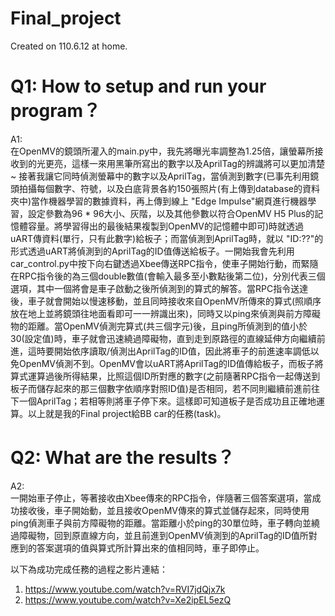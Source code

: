 # Final_project
Created on 110.6.12 at home.

# Q1: How to setup and run your program？
A1:  
在OpenMV的鏡頭所灌入的main.py中，我先將曝光率調整為1.25倍，讓螢幕所接收到的光更亮，這樣一來用黑筆所寫出的數字以及AprilTag的辨識將可以更加清楚~ 接著我讓它同時偵測螢幕中的數字以及AprilTag，當偵測到數字(已事先利用鏡頭拍攝每個數字、符號，以及白底背景各約150張照片(有上傳到database的資料夾中)當作機器學習的數據資料，再上傳到線上 "Edge Impulse"網頁進行機器學習，設定參數為96 * 96大小、灰階，以及其他參數以符合OpenMV H5 Plus的記憶體容量。將學習得出的最後結果複製到OpenMV的記憶體中即可)時就透過uART傳資料(單行，只有此數字)給板子；而當偵測到AprilTag時，就以 "ID:??"的形式透過uART將偵測到的AprilTag的ID值傳送給板子。一開始我會先利用car_control.py中按下向右鍵透過Xbee傳送RPC指令，使車子開始行動，而緊隨在RPC指令後的為三個double數值(會輸入最多至小數點後第二位)，分別代表三個選項，其中一個將會是車子啟動之後所偵測到的算式的解答。當RPC指令送達後，車子就會開始以慢速移動，並且同時接收來自OpenMV所傳來的算式(照順序放在地上並將鏡頭往地面看即可一一辨識出來)，同時又以ping來偵測與前方障礙物的距離。當OpenMV偵測完算式(共三個字元)後，且ping所偵測到的值小於30(設定值)時，車子就會迅速繞過障礙物，直到走到原路徑的直線延伸方向繼續前進，這時要開始依序讀取/偵測出AprilTag的ID值，因此將車子的前進速率調低以免OpenMV偵測不到。OpenMV會以uART將AprilTag的ID值傳給板子，而板子將算式運算過後所得結果，比照這個ID所對應的數字(之前隨著RPC指令一起傳送到板子而儲存起來的那三個數字依順序對照ID值)是否相同，若不同則繼續前進前往下一個AprilTag；若相等則將車子停下來。這樣即可知道板子是否成功且正確地運算。以上就是我的Final project給BB car的任務(task)。

# Q2: What are the results？
A2:  
一開始車子停止，等著接收由Xbee傳來的RPC指令，伴隨著三個答案選項，當成功接收後，車子開始動，並且接收OpenMV傳來的算式並儲存起來，同時使用ping偵測車子與前方障礙物的距離。當距離小於ping的30單位時，車子轉向並繞過障礙物，回到原直線方向，並且前進到OpenMV偵測到的AprilTag的ID值所對應到的答案選項的值與算式所計算出來的值相同時，車子即停止。 
  
以下為成功完成任務的過程之影片連結：
1. https://www.youtube.com/watch?v=RVI7jdQjx7k
2. https://www.youtube.com/watch?v=Xe2ipEL5ezQ
